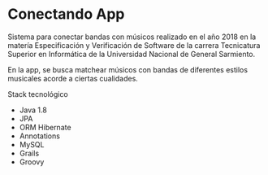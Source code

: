 # Conectando App
Sistema para conectar bandas con músicos realizado en el año 2018 en la matería Especificación y Verificación de Software de la carrera Tecnicatura Superior en Informática de la Universidad Nacional de General Sarmiento.

En la app, se busca matchear músicos con bandas de diferentes estilos musicales acorde a ciertas cualidades.

Stack tecnológico
 - Java 1.8
 - JPA
 - ORM Hibernate
 - Annotations
 - MySQL
 - Grails
 - Groovy
